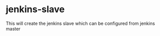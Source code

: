 jenkins-slave
=============

This will create the jenkins slave which can be configured from jenkins master
